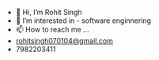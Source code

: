 - 👋 Hi, I’m Rohit Singh
- 👀 I’m interested in - software enginnering
- 📫 How to reach me ...
- rohitsingh070104@gmail.com
- 7982203411

<!---
roy7rohit/roy7rohit is a ✨ special ✨ repository because its `README.md` (this file) appears on your GitHub profile.
You can click the Preview link to take a look at your changes.
--->
